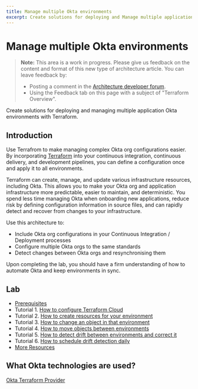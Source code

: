 ```yaml
---
title: Manage multiple Okta environments
excerpt: Create solutions for deploying and Manage multiple application Okta environments with Terraform.
---
```


# Manage multiple Okta environments

> **Note:** This area is a work in progress. Please give us feedback on the content and format of this new type of architecture article. You can leave feedback by:
>
>* Posting a comment in the [Architecture developer forum](https://devforum.okta.com/c/questions/architecture/24).
>* Using the Feedback tab on this page with a subject of "Terraform Overview".

Create solutions for deploying and managing multiple application Okta environments with Terraform.

## Introduction

Use Terrafrom to make managing complex Okta org configurations easier. By incorporating [Terraform](https://www.terraform.io/) into your continuous integration, continuous delivery, and development pipelines, you can define a configuration once and apply it to all environments.

Terraform can create, manage, and update various infrastructure resources, including Okta. This allows you to make your Okta org and application infrastructure more predictable, easier to maintain, and deterministic. You spend less time managing Okta when onboarding new applications, reduce risk by defining configuration information in source files, and can rapidly detect and recover from changes to your infrastructure.

Use this architecture to:

* Include Okta org configurations in your Continuous Integration / Deployment processes
* Configure multiple Okta orgs to the same standards
* Detect changes between Okta orgs and resynchronising them

Upon completing the lab, you should have a firm understanding of how to automate Okta and keep environments in sync.

## Lab

* [Prerequisites](/docs/reference/architecture-tutorials/mmod/lab-prerequisites)
* Tutorial 1. [How to configure Terraform Cloud](/docs/reference/architecture-tutorials/mmod/lab-1-configure-terraform-cloud)
* Tutorial 2. [How to create resources for your environment](/docs/reference/architecture-tutorials/mmod/lab-2-create-resources)
* Tutorial 3. [How to change an object in that environment](/docs/reference/architecture-tutorials/mmod/lab-3-rename-a-group)
* Tutorial 4. [How to move objects between environments](/docs/reference/architecture-tutorials/mmod/lab-4-deploy-changes-to-production)
* Tutorial 5. [How to detect drift between environments and correct it](/docs/reference/architecture-tutorials/mmod/lab-5-detect-drift)
* Tutorial 6. [How to schedule drift detection daily](/docs/reference/architecture-tutorials/mmod/lab-6-synchronize-environments-daily)
* [More Resources](/docs/reference/architecture-tutorials/mmod/resources)

## What Okta technologies are used?

[Okta Terraform Provider](https://registry.terraform.io/providers/okta/okta/latest/docs)
